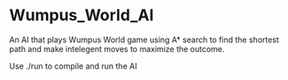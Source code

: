 # Wumpus_World_AI
An AI that plays Wumpus World  game using A* search to find the shortest path and make intelegent moves to maximize the outcome.

Use ./run to compile and run the AI
